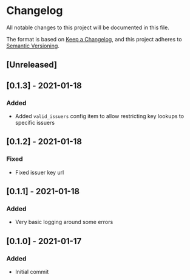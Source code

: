 # Changelog
All notable changes to this project will be documented in this file.

The format is based on [Keep a Changelog](https://keepachangelog.com/en/1.0.0/),
and this project adheres to [Semantic Versioning](https://semver.org/spec/v2.0.0.html).

## [Unreleased]

## [0.1.3] - 2021-01-18
### Added
- Added `valid_issuers` config item to allow restricting key lookups to specific issuers

## [0.1.2] - 2021-01-18
### Fixed
- Fixed issuer key url

## [0.1.1] - 2021-01-18
### Added
- Very basic logging around some errors

## [0.1.0] - 2021-01-17
### Added
- Initial commit
